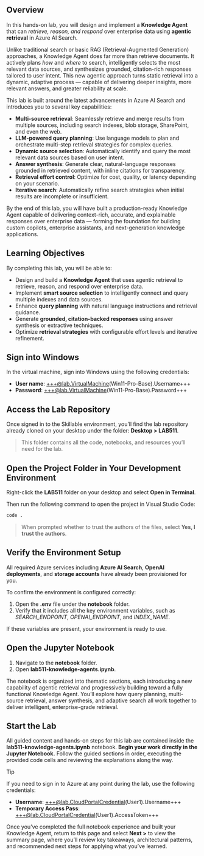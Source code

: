 ## Overview

In this hands-on lab, you will design and implement a **Knowledge Agent** that can *retrieve, reason, and respond* over enterprise data using **agentic retrieval** in Azure AI Search. 

Unlike traditional search or basic RAG (Retrieval-Augmented Generation) approaches, a Knowledge Agent does far more than retrieve documents. It actively plans *how* and *where* to search, intelligently selects the most relevant data sources, and synthesizes grounded, citation-rich responses tailored to user intent. This new agentic approach turns static retrieval into a dynamic, adaptive process — capable of delivering deeper insights, more relevant answers, and greater reliability at scale.

This lab is built around the latest advancements in Azure AI Search and introduces you to several key capabilities:

- **Multi-source retrieval**: Seamlessly retrieve and merge results from multiple sources, including search indexes, blob storage, SharePoint, and even the web.
- **LLM-powered query planning**: Use language models to plan and orchestrate multi-step retrieval strategies for complex queries.
- **Dynamic source selection**: Automatically identify and query the most relevant data sources based on user intent.
- **Answer synthesis**: Generate clear, natural-language responses grounded in retrieved content, with inline citations for transparency.
- **Retrieval effort control**: Optimize for cost, quality, or latency depending on your scenario.
- **Iterative search**: Automatically refine search strategies when initial results are incomplete or insufficient.

By the end of this lab, you will have built a production-ready Knowledge Agent capable of delivering context-rich, accurate, and explainable responses over enterprise data — forming the foundation for building custom copilots, enterprise assistants, and next-generation knowledge applications.

## Learning Objectives

By completing this lab, you will be able to:

- Design and build a **Knowledge Agent** that uses agentic retrieval to retrieve, reason, and respond over enterprise data.  
- Implement **smart source selection** to intelligently connect and query multiple indexes and data sources.  
- Enhance **query planning** with natural language instructions and retrieval guidance.  
- Generate **grounded, citation-backed responses** using answer synthesis or extractive techniques.  
- Optimize **retrieval strategies** with configurable effort levels and iterative refinement.

## Sign into Windows

In the virtual machine, sign into Windows using the following credentials:

- **User name**: +++@lab.VirtualMachine(Win11-Pro-Base).Username+++  
- **Password**: +++@lab.VirtualMachine(Win11-Pro-Base).Password+++

## Access the Lab Repository

Once signed in to the Skillable environment, you’ll find the lab repository already cloned on your desktop under the folder: **Desktop > LAB511**.

> This folder contains all the code, notebooks, and resources you’ll need for the lab.

## Open the Project Folder in Your Development Environment

Right-click the **LAB511** folder on your desktop and select **Open in Terminal**.

Then run the following command to open the project in Visual Studio Code:

```bash
code .
```
> When prompted whether to trust the authors of the files, select **Yes, I trust the authors**.

## Verify the Environment Setup

All required Azure services including **Azure AI Search**, **OpenAI deployments**, and **storage accounts** have already been provisioned for you.

To confirm the environment is configured correctly:

1. Open the **.env** file under the **notebook** folder.  
2. Verify that it includes all the key environment variables, such as *SEARCH_ENDPOINT*, *OPENAI_ENDPOINT*, and *INDEX_NAME*.

If these variables are present, your environment is ready to use.

## Open the Jupyter Notebook

1. Navigate to the **notebook** folder.  
2. Open **lab511-knowledge-agents.ipynb**.

The notebook is organized into thematic sections, each introducing a new capability of agentic retrieval and progressively building toward a fully functional Knowledge Agent. You’ll explore how query planning, multi-source retrieval, answer synthesis, and adaptive search all work together to deliver intelligent, enterprise-grade retrieval.

## Start the Lab

All guided content and hands-on steps for this lab are contained inside the **lab511-knowledge-agents.ipynb** notebook. **Begin your work directly in the Jupyter Notebook.** Follow the guided sections in order, executing the provided code cells and reviewing the explanations along the way.

> [!TIP]  
> If you need to sign in to Azure at any point during the lab, use the following credentials:  
> - **Username**: +++@lab.CloudPortalCredential(User1).Username+++  
> - **Temporary Access Pass**: +++@lab.CloudPortalCredential(User1).AccessToken+++

Once you’ve completed the full notebook experience and built your Knowledge Agent, return to this page and select **Next >** to view the summary page, where you’ll review key takeaways, architectural patterns, and recommended next steps for applying what you’ve learned.
